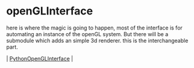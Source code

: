 # openGLInterface

here is where the magic is going to happen, most of the interface is for automating an instance of the openGL system.
But there will be a submodule which adds an simple 3d renderer. this is the interchangeable part.

| [PythonOpenGLInterface](http://git.swagmentationfault.com/nielsvs/python-realtime-opengl-render-engine/blob/master/opengl/openGLInterface/PythonOpenGLInterface.py) | 
